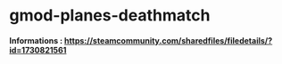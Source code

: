 # gmod-planes-deathmatch

#### Informations : https://steamcommunity.com/sharedfiles/filedetails/?id=1730821561